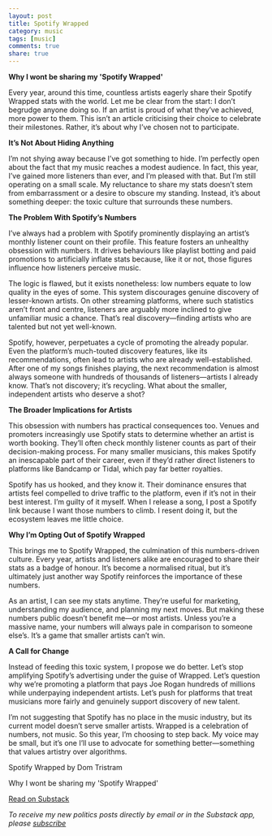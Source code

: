 ```yaml
---
layout: post
title: Spotify Wrapped
category: music
tags: [music]
comments: true
share: true
---
```


<b>Why I wont be sharing my 'Spotify Wrapped'</b>

Every year, around this time, countless artists eagerly share their Spotify Wrapped stats
with the world. Let me be clear from the start: I don’t begrudge anyone doing so. If an
artist is proud of what they’ve achieved, more power to them. This isn’t an article
criticising their choice to celebrate their milestones. Rather, it’s about why I’ve chosen
not to participate.

<b>It’s Not About Hiding Anything</b>

I’m not shying away because I’ve got something to hide. I’m perfectly open about the fact
that my music reaches a modest audience. In fact, this year, I’ve gained more listeners
than ever, and I’m pleased with that. But I’m still operating on a small scale. My
reluctance to share my stats doesn’t stem from embarrassment or a desire to obscure my
standing. Instead, it’s about something deeper: the toxic culture that surrounds these
numbers.

<b>The Problem With Spotify’s Numbers</b>

I’ve always had a problem with Spotify prominently displaying an artist’s monthly listener
count on their profile. This feature fosters an unhealthy obsession with numbers. It
drives behaviours like playlist botting and paid promotions to artificially inflate stats
because, like it or not, those figures influence how listeners perceive music.

The logic is flawed, but it exists nonetheless: low numbers equate to low quality in the
eyes of some. This system discourages genuine discovery of lesser-known artists. On other
streaming platforms, where such statistics aren’t front and centre, listeners are arguably
more inclined to give unfamiliar music a chance. That’s real discovery—finding artists who
are talented but not yet well-known.

Spotify, however, perpetuates a cycle of promoting the already popular. Even the
platform’s much-touted discovery features, like its recommendations, often lead to artists
who are already well-established. After one of my songs finishes playing, the next
recommendation is almost always someone with hundreds of thousands of listeners—artists I
already know. That’s not discovery; it’s recycling. What about the smaller, independent
artists who deserve a shot?

<b>The Broader Implications for Artists</b>

This obsession with numbers has practical consequences too. Venues and promoters
increasingly use Spotify stats to determine whether an artist is worth booking. They’ll
often check monthly listener counts as part of their decision-making process. For many
smaller musicians, this makes Spotify an inescapable part of their career, even if they’d
rather direct listeners to platforms like Bandcamp or Tidal, which pay far better
royalties.

Spotify has us hooked, and they know it. Their dominance ensures that artists feel
compelled to drive traffic to the platform, even if it’s not in their best interest. I’m
guilty of it myself. When I release a song, I post a Spotify link because I want those
numbers to climb. I resent doing it, but the ecosystem leaves me little choice.

<b>Why I’m Opting Out of Spotify Wrapped</b>

This brings me to Spotify Wrapped, the culmination of this numbers-driven culture. Every
year, artists and listeners alike are encouraged to share their stats as a badge of
honour. It’s become a normalised ritual, but it’s ultimately just another way Spotify
reinforces the importance of these numbers.

As an artist, I can see my stats anytime. They’re useful for marketing, understanding my
audience, and planning my next moves. But making these numbers public doesn’t benefit
me—or most artists. Unless you’re a massive name, your numbers will always pale in
comparison to someone else’s. It’s a game that smaller artists can’t win.

<b>A Call for Change</b>

Instead of feeding this toxic system, I propose we do better. Let’s stop amplifying
Spotify’s advertising under the guise of Wrapped. Let’s question why we’re promoting a
platform that pays Joe Rogan hundreds of millions while underpaying independent artists.
Let’s push for platforms that treat musicians more fairly and genuinely support discovery
of new talent.

I’m not suggesting that Spotify has no place in the music industry, but its current model
doesn’t serve smaller artists. Wrapped is a celebration of numbers, not music. So this
year, I’m choosing to step back. My voice may be small, but it’s one I’ll use to advocate
for something better—something that values artistry over algorithms.

<div class="substack-post-embed"><p lang="en">Spotify Wrapped by Dom Tristram</p><p>Why I wont be sharing my 'Spotify Wrapped'</p><a data-post-link href="https://domtristrammusic.substack.com/p/spotify-wrapped">Read on Substack</a></div><script async src="https://substack.com/embedjs/embed.js" charset="utf-8"></script>


<em>To receive my new politics posts directly by email or in the Substack app,
please <a href="https://domtristrammusic.substack.com/">subscribe</a></em>
